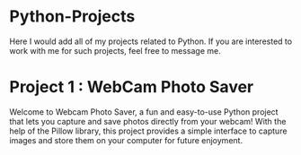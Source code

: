 # Python-Projects
Here I would add all of my projects related to Python. If you are interested to work with me for such projects, feel free to message me.
# Project 1 : WebCam Photo Saver
Welcome to Webcam Photo Saver, a fun and easy-to-use Python project that lets you capture and save photos directly from your webcam! With the help of the Pillow library, this project provides a simple interface to capture images and store them on your computer for future enjoyment.
